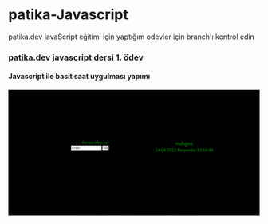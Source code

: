 # patika-Javascript
patika.dev javaScript eğitimi için yaptığım odevler için branch'ı kontrol edin

### patika.dev javascript dersi 1. ödev
#### Javascript ile basit saat uygulması yapımı

![](https://raw.githubusercontent.com/nuhgnc/patika-Javascript/main/img/odev1.png)
